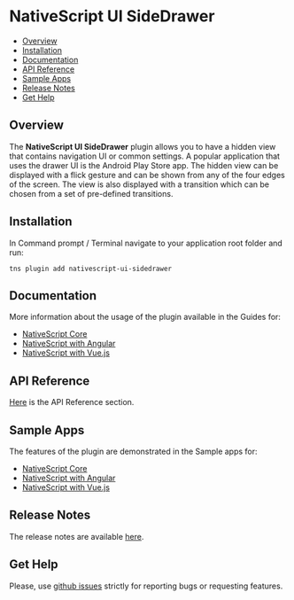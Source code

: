 # NativeScript UI SideDrawer

- [Overview](#overview)
- [Installation](#installation)
- [Documentation](#documentation)
- [API Reference](#api-reference)
- [Sample Apps](#sample-apps)
- [Release Notes](#release-notes)
- [Get Help](#get-help)


## Overview

The **NativeScript UI SideDrawer** plugin allows you to have a hidden view that contains navigation UI or common settings. A popular application that uses the drawer UI is the Android Play Store app. The hidden view can be displayed with a flick gesture and can be shown from any of the four edges of the screen. The view is also displayed with a transition which can be chosen from a set of pre-defined transitions.

## Installation

In Command prompt / Terminal navigate to your application root folder and run:

```
tns plugin add nativescript-ui-sidedrawer
```


## Documentation

More information about the usage of the plugin available in the Guides for:
- [NativeScript Core](https://v7.docs.nativescript.org/ui/components/sidedrawer/overview)
- [NativeScript with Angular](https://v7.docs.nativescript.org/angular/ui/ng-components/ng-sidedrawer/overview)
- [NativeScript with Vue.js](https://v7.docs.nativescript.org/vuejs/ns-ui/sidedrawer/overview)

## API Reference

[Here](https://v7.docs.nativescript.org/ns-ui-api-reference/classes/radsidedrawer) is the API Reference section.

## Sample Apps

The features of the plugin are demonstrated in the Sample apps for:
- [NativeScript Core](https://github.com/NativeScript/nativescript-ui-samples)
- [NativeScript with Angular](https://github.com/NativeScript/nativescript-ui-samples-angular)
- [NativeScript with Vue.js](https://github.com/NativeScript/nativescript-ui-samples-vue)

## Release Notes

The release notes are available [here](https://github.com/NativeScript/nativescript-ui-feedback/blob/master/releases/sidedrawer.md).

## Get Help

Please, use [github issues](https://github.com/NativeScript/nativescript-ui-feedback/issues) strictly for reporting bugs or requesting features.